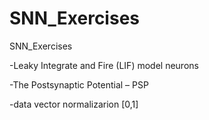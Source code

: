 # SNN_Exercises
SNN_Exercises

-Leaky Integrate and Fire (LIF) model neurons

-The Postsynaptic Potential – PSP

-data vector normalizarion [0,1]


